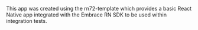 This app was created using the rn72-template which provides a basic React Native app integrated with
the Embrace RN SDK to be used within integration tests.